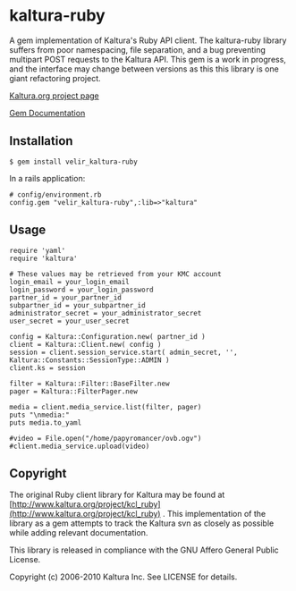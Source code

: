 kaltura-ruby
============================================

A gem implementation of Kaltura's Ruby API client.  The kaltura-ruby library suffers from poor namespacing, file separation, and a bug preventing multipart POST requests to the Kaltura API.  This gem is a work in progress, and the interface may change between versions as this this library is one giant refactoring project.

[Kaltura.org project page](http://www.kaltura.org/project/kcl_ruby)

[Gem Documentation](http://rdoc.info/projects/Velir/kaltura-ruby)

Installation
-------------
    $ gem install velir_kaltura-ruby

In a rails application:

    # config/environment.rb
    config.gem "velir_kaltura-ruby",:lib=>"kaltura"


Usage
-----

    require 'yaml'
    require 'kaltura'
    
    # These values may be retrieved from your KMC account
    login_email = your_login_email
    login_password = your_login_password
    partner_id = your_partner_id
    subpartner_id = your_subpartner_id
    administrator_secret = your_administrator_secret
    user_secret = your_user_secret
    
    config = Kaltura::Configuration.new( partner_id )
    client = Kaltura::Client.new( config )
    session = client.session_service.start( admin_secret, '', Kaltura::Constants::SessionType::ADMIN )
    client.ks = session
    
    filter = Kaltura::Filter::BaseFilter.new
    pager = Kaltura::FilterPager.new
    
    media = client.media_service.list(filter, pager)
    puts "\nmedia:"
    puts media.to_yaml
    
    #video = File.open("/home/papyromancer/ovb.ogv")
    #client.media_service.upload(video)

Copyright
---------

The original Ruby client library for Kaltura may be found at [http://www.kaltura.org/project/kcl_ruby](http://www.kaltura.org/project/kcl_ruby) .  This implementation of the library as a gem attempts to track the Kaltura svn as closely as possible while adding relevant documentation.

This library is released in compliance with the GNU Affero General Public License.

Copyright (c) 2006-2010 Kaltura Inc.  See LICENSE for details.

